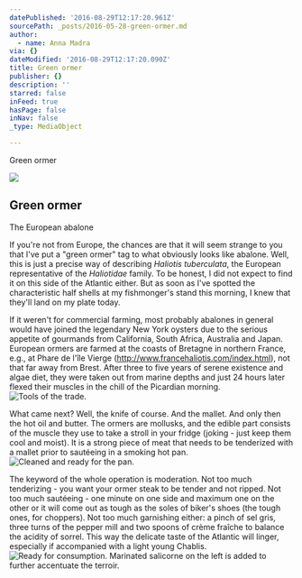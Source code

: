 ```yaml
---
datePublished: '2016-08-29T12:17:20.961Z'
sourcePath: _posts/2016-05-28-green-ormer.md
author:
  - name: Anna Madra
via: {}
dateModified: '2016-08-29T12:17:20.090Z'
title: Green ormer
publisher: {}
description: ''
starred: false
inFeed: true
hasPage: false
inNav: false
_type: MediaObject

---
```

Green ormer

<article style=""><img src="https://the-grid-user-content.s3-us-west-2.amazonaws.com/9e9e3557-2f93-4638-af56-829734efd86e.jpg" /><h1>Green ormer</h1><p>The European abalone</p></article>

If you're not from Europe, the chances are that it will seem strange to you that I've put a "green ormer" tag to what obviously looks like abalone. Well, this is just a precise way of describing _Haliotis tuberculata_, the European representative of the _Haliotidae_ family. To be honest, I did not expect to find it on this side of the Atlantic either. But as soon as I've spotted the characteristic half shells at my fishmonger's stand this morning, I knew that they'll land on my plate today.

If it weren't for commercial farming, most probably abalones in general would have joined the legendary New York oysters due to the serious appetite of gourmands from California, South Africa, Australia and Japan. European ormers are farmed at the coasts of Bretagne in northern France, e.g., at Phare de l'île Vierge (http://www.francehaliotis.com/index.html), not that far away from Brest. After three to five years of serene existence and algae diet, they were taken out from marine depths and just 24 hours later flexed their muscles in the chill of the Picardian morning.
![Tools of the trade.](https://the-grid-user-content.s3-us-west-2.amazonaws.com/b2753418-7d73-4327-9049-192d4aab78e2.jpg)

What came next? Well, the knife of course. And the mallet. And only then the hot oil and butter. The ormers are mollusks, and the edible part consists of the muscle they use to take a stroll in your fridge (joking - just keep them cool and moist). It is a strong piece of meat that needs to be tenderized with a mallet prior to sautéeing in a smoking hot pan.
![Cleaned and ready for the pan.](https://the-grid-user-content.s3-us-west-2.amazonaws.com/b027e385-bb64-4856-86de-5987fe149062.jpg)

The keyword of the whole operation is moderation. Not too much tenderizing - you want your ormer steak to be tender and not ripped. Not too much sautéeing - one minute on one side and maximum one on the other or it will come out as tough as the soles of biker's shoes (the tough ones, for choppers). Not too much garnishing either: a pinch of sel gris, three turns of the pepper mill and two spoons of crème fraîche to balance the acidity of sorrel. This way the delicate taste of the Atlantic will linger, especially if accompanied with a light young Chablis.
![Ready for consumption. Marinated salicorne on the left is added to further accentuate the terroir.](https://the-grid-user-content.s3-us-west-2.amazonaws.com/01275229-cc91-4f9d-8eb9-a6e6dd5cdb6b.jpg)
